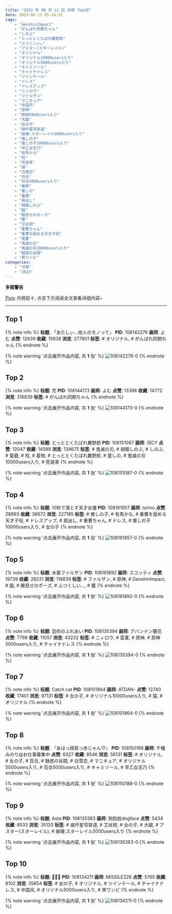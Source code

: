 ```yaml
---
title: "2023 年 06 月 11 日 月榜 Top10"
date: 2023-06-13 05:14:31
tags:
    - "GenshinImpact"
    - "がんばれ同期ちゃん"
    - "しのぶ"
    - "とっととくたばれ糞野郎"
    - "ふつくしい…"
    - "アスター(スターレイル)"
    - "オリジナル"
    - "オリジナル10000users入り"
    - "オリジナル5000users入り"
    - "キャミソール"
    - "チャイナドレス"
    - "ツインテール"
    - "ドレス"
    - "ドレスアップ"
    - "ニィロウ"
    - "ファルザン"
    - "マニキュア"
    - "中国风"
    - "原神"
    - "原神5000users入り"
    - "大腿"
    - "女の子"
    - "崩坏星穹铁道"
    - "崩壊:スターレイル5000users入り"
    - "推しの子"
    - "推しの子10000users入り"
    - "早乙女志乃"
    - "有馬かな"
    - "柱"
    - "死装束"
    - "猫"
    - "白雪恋"
    - "百合"
    - "百合5000users入り"
    - "着物"
    - "童しの"
    - "童磨"
    - "肩出し"
    - "胡蝶しのぶ"
    - "脇"
    - "腋見せのポーズ"
    - "腹"
    - "艾丝妲"
    - "重曹ちゃん"
    - "重曹を舐める天才子役"
    - "雲菫"
    - "鬼滅の刃"
    - "鬼滅の刃10000users入り"
    - "魅惑の谷間"
    - "黒ワンピ"
categories:
    - "月榜"
    - "2023"
---
```


<i class="fa fa-triangle-exclamation"></i>**多图警告**<i class="fa fa-triangle-exclamation"></i>

[Pixiv](https://www.pixiv.net/) 月榜前十, 点击下方阅读全文查看详细内容~

<!-- more -->

---

## Top 1

{% note info %}
**标题**: 「あたしぃ…他人のモノって」
**PID**: 108142276 **画师**: よむ
**点赞**: 12639 **收藏**: 15938 **浏览**: 277801
**标签**: # オリジナル, # がんばれ同期ちゃん
{% endnote %}

{% note warning '点击展开作品内容, 共 **1** 张' %}
![108142276-0](https://i.pixiv.re/img-original/img/2023/05/15/08/03/24/108142276_p0.png)
{% endnote %}

## Top 2

{% note info %}
**标题**: 完
**PID**: 108144173 **画师**: よむ
**点赞**: 13398 **收藏**: 14772 **浏览**: 316839
**标签**: # がんばれ同期ちゃん
{% endnote %}

{% note warning '点击展开作品内容, 共 **1** 张' %}
![108144173-0](https://i.pixiv.re/img-original/img/2023/05/15/10/45/45/108144173_p0.png)
{% endnote %}

## Top 3

{% note info %}
**标题**: とっととくたばれ糞野郎
**PID**: 108151087 **画师**: 河CY
**点赞**: 12047 **收藏**: 14588 **浏览**: 134675
**标签**: # 鬼滅の刃, # 胡蝶しのぶ, # しのぶ, # 童磨, # 柱, # 着物, # とっととくたばれ糞野郎, # 童しの, # 鬼滅の刃10000users入り, # 死装束
{% endnote %}

{% note warning '点击展开作品内容, 共 **1** 张' %}
![108151087-0](https://i.pixiv.re/img-original/img/2023/05/15/17/59/39/108151087_p0.jpg)
{% endnote %}

## Top 4

{% note info %}
**标题**: 10秒で落とす天才女優
**PID**: 108161957 **画师**: torino
**点赞**: 28893 **收藏**: 36672 **浏览**: 227185
**标签**: # 推しの子, # 有馬かな, # 重曹を舐める天才子役, # ドレスアップ, # 肩出し, # 重曹ちゃん, # ドレス, # 推しの子10000users入り, # 女の子
{% endnote %}

{% note warning '点击展开作品内容, 共 **1** 张' %}
![108161957-0](https://i.pixiv.re/img-original/img/2023/05/16/00/00/33/108161957_p0.jpg)
{% endnote %}

## Top 5

{% note info %}
**标题**: 水着ファルザン
**PID**: 108161892 **画师**: スコッティ
**点赞**: 19739 **收藏**: 28231 **浏览**: 118839
**标签**: # ファルザン, # 原神, # GenshinImpact, # 脇, # 腋見せのポーズ, # ふつくしい…, # 腹
{% endnote %}

{% note warning '点击展开作品内容, 共 **1** 张' %}
![108161892-0](https://i.pixiv.re/img-original/img/2023/05/16/00/00/15/108161892_p0.jpg)
{% endnote %}

## Top 6

{% note info %}
**标题**: 芸術のふれあい
**PID**: 108135394 **画师**: アバンドン蘭花
**点赞**: 7798 **收藏**: 11057 **浏览**: 43232
**标签**: # ニィロウ, # 雲菫, # 原神, # 原神5000users入り, # チャイナドレス
{% endnote %}

{% note warning '点击展开作品内容, 共 **1** 张' %}
![108135394-0](https://i.pixiv.re/img-original/img/2023/05/15/00/29/02/108135394_p0.png)
{% endnote %}

## Top 7

{% note info %}
**标题**: Catch cat
**PID**: 108101864 **画师**: ATDAN-
**点赞**: 12740 **收藏**: 17401 **浏览**: 97131
**标签**: # 女の子, # オリジナル10000users入り, # 猫, # オリジナル
{% endnote %}

{% note warning '点击展开作品内容, 共 **1** 张' %}
![108101864-0](https://i.pixiv.re/img-original/img/2023/05/14/01/11/33/108101864_p0.jpg)
{% endnote %}

## Top 8

{% note info %}
**标题**: 『あはっ顔真っ赤じゃん♡』
**PID**: 108150188 **画师**: 千種みのり@お仕事募集中
**点赞**: 6327 **收藏**: 8546 **浏览**: 56131
**标签**: # オリジナル, # 女の子, # 百合, # 魅惑の谷間, # 白雪恋, # マニキュア, # オリジナル5000users入り, # 百合5000users入り, # キャミソール, # 早乙女志乃
{% endnote %}

{% note warning '点击展开作品内容, 共 **1** 张' %}
![108150188-0](https://i.pixiv.re/img-original/img/2023/05/15/17/10/37/108150188_p0.jpg)
{% endnote %}

## Top 9

{% note info %}
**标题**: Asta
**PID**: 108135383 **画师**: 狗脸脸dogface
**点赞**: 5434 **收藏**: 8533 **浏览**: 35120
**标签**: # 崩坏星穹铁道, # 艾丝妲, # 女の子, # 大腿, # アスター(スターレイル), # 崩壊:スターレイル5000users入り
{% endnote %}

{% note warning '点击展开作品内容, 共 **1** 张' %}
![108135383-0](https://i.pixiv.re/img-original/img/2023/05/15/00/28/42/108135383_p0.jpg)
{% endnote %}

## Top 10

{% note info %}
**标题**: 🌸🌸🌸
**PID**: 108134211 **画师**: MISSILE228
**点赞**: 5765 **收藏**: 8102 **浏览**: 35654
**标签**: # 女の子, # オリジナル, # ツインテール, # チャイナドレス, # 中国风, # オリジナル5000users入り, # 黒ワンピ
{% endnote %}

{% note warning '点击展开作品内容, 共 **1** 张' %}
![108134211-0](https://i.pixiv.re/img-original/img/2023/05/15/00/01/34/108134211_p0.jpg)
{% endnote %}
